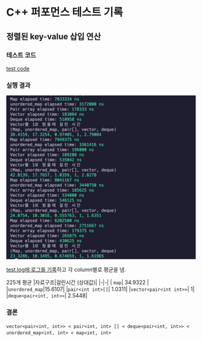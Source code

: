 # C++ 퍼포먼스 테스트 기록

## 정렬된 key-value 삽입 연산

### 테스트 코드

[test code](mapPerformanceTest.cpp)

### 실행 결과

![test log](../asset/insertPerformance.png)

[test.log에 로그를 기록](test.log)하고 각 column별로 평균을 냄.

225개 평균
|자료구조|걸린시간 (상대값)|
|-|-|
| `map`| 34.9322 |
|`unordered_map`|15.6107|
|`pair<int int>[]`| 1.0311|
|`vector<pair<int int>>`| 1|
|`deque<pair<int, int>>`| 2.5448|

### 결론

`vector<pair<int, int>> < pair<int, int> [] < deque<pair<int, int>> < unordered_map<int, int> < map<int, int>`
